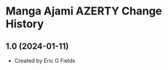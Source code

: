 Manga Ajami AZERTY Change History
====================

1.0 (2024-01-11)
----------------
* Created by Eric G Fields
